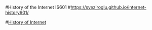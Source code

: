 #History of the Internet IS601
#https://sveziroglu.github.io/internet-history601/

#[History of Internet](http://history2021.eastus.azurecontainer.io:80) 
